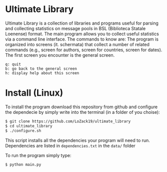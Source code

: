 # Ultimate Library

Ultimate Library is a collection of libraries and programs useful for parsing and collecting statistics on message pools in BSL (Biblioteca Statale Loenense) format. The main program allows you to collect useful statistics via a command line interface. The commands to know are:
The program is organized into screens (it. schermata) that collect a number of related commands (e.g., screen for authors, screen for countries, screen for dates). The first screen you encounter is the general screen.
```
q: quit
b: go back to the general screen
h: display help about this screen
```

# Install (Linux)

To install the program download this repository from github and configure the dependecie by simply write into the terminal (in a folder of you choise):
```bash
$ git clone https://github.com/LoZack19/ultimate_library
$ cd ultimate_library
$ ./configure.sh
```

This script installs all the dependencies your program will need to run. Dependencies are listed in `dependencies.txt` in the `data/` folder

To run the program simply type:
```
$ python main.py
```
